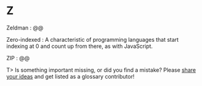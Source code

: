 # Z

Zeldman
: @@

Zero-indexed
: A characteristic of programming languages that start indexing at 0 and count up from there, as with JavaScript.

ZIP
: @@

T> Is something important missing, or did you find a mistake? Please [share your ideas](https://github.com/j9t/web-development-glossary/blob/master/manuscript/z.md) and get listed as a glossary contributor!